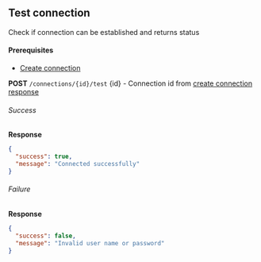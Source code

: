 ## Test connection

Check if connection can be established and returns status

#### Prerequisites
- [Create connection](#create-connection)


**POST** `/connections/{id}/test`
{id} - Connection id from [create connection response](create-connection.md)  

###### Success
**Response**

```json
{
  "success": true,
  "message": "Connected successfully"
}

```

###### Failure
**Response**
```json
{
  "success": false,
  "message": "Invalid user name or password"
}
```
